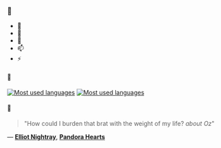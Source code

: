 ### 👋

- 🔭
- 🌱
- 💬
- 📫
- ⚡

#### 🧏

[![Most used languages](https://github-readme-stats-aynah.vercel.app/api/top-langs/?username=aynh&theme=solarized-dark&langs_count=6&layout=compact&hide_title=true)](https://github.com/anuraghazra/github-readme-stats#gh-dark-mode-only)
[![Most used languages](https://github-readme-stats-aynah.vercel.app/api/top-langs/?username=aynh&theme=solarized-light&langs_count=6&layout=compact&hide_title=true)](https://github.com/anuraghazra/github-readme-stats#gh-light-mode-only)

#### 💬

> "How could I burden that brat with the weight of my life? *about Oz*"

&mdash; [**Elliot Nightray**](https://myanimelist.net/character.php?q=Elliot%20Nightray&cat=character), [**Pandora Hearts**](https://myanimelist.net/search/all?q=Pandora%20Hearts&cat=all)
